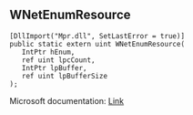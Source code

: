 ## WNetEnumResource

```
[DllImport("Mpr.dll", SetLastError = true)]
public static extern uint WNetEnumResource(
   IntPtr hEnum,
   ref uint lpcCount,
   IntPtr lpBuffer,
   ref uint lpBufferSize
);
```

Microsoft documentation: [Link](https://docs.microsoft.com/en-us/windows/win32/api/winnetwk/nf-winnetwk-wnetenumresourcea)
